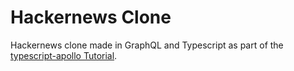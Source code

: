# Hackernews Clone

Hackernews clone made in GraphQL and Typescript as part of the [typescript-apollo Tutorial](https://www.howtographql.com/typescript-apollo/0-introduction/).
